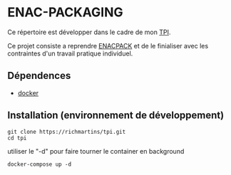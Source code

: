# ENAC-PACKAGING

Ce répertoire est développer dans le cadre de mon [TPI](http://www.ict-fr.ch/portail/images/documents/TPI/1_5_DirectiveTPI_OFFT2007.pdf).

Ce projet consiste a reprendre [ENACPACK](https://github.com/richmartins/EnacPack) et de le finialiser avec les contraintes d'un travail pratique individuel.

## Dépendences

* [docker](https://www.docker.com/)

## Installation (environnement de développement)

    git clone https://richmartins/tpi.git
    cd tpi

utiliser le "-d" pour faire tourner le container en background

    docker-compose up -d
